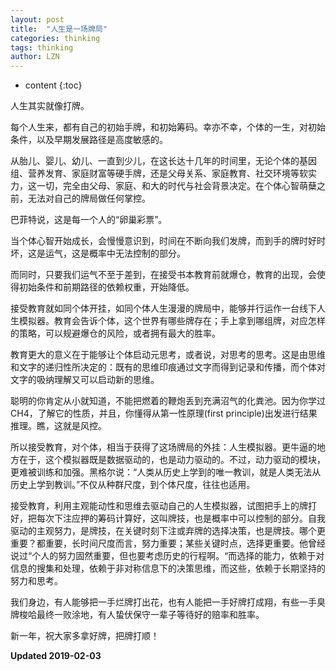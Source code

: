 ```yaml
---
layout: post
title:  "人生是一场牌局"
categories: thinking
tags: thinking 
author: LZN
---
```


* content
{:toc}

人生其实就像打牌。

每个人生来，都有自己的初始手牌，和初始筹码。幸亦不幸，个体的一生，对初始条件，以及早期发展路径是高度敏感的。

从胎儿、婴儿、幼儿、一直到少儿，在这长达十几年的时间里，无论个体的基因组、营养发育、家庭财富等硬手牌，还是父母关系、家庭教育、社交环境等软实力，这一切，完全由父母、家庭、和大的时代与社会背景决定。在个体心智萌蘖之前，无法对自己的牌局做任何掌控。

巴菲特说，这是每一个人的“卵巢彩票”。

当个体心智开始成长，会慢慢意识到，时间在不断向我们发牌，而到手的牌时好时坏，这是运气，这是概率中无法控制的部分。

而同时，只要我们运气不至于差到，在接受书本教育前就爆仓，教育的出现，会使得初始条件和前期路径的依赖权重，开始降低。

接受教育就如同个体开挂，如同个体人生漫漫的牌局中，能够并行运作一台线下人生模拟器。教育会告诉个体，这个世界有哪些牌存在；手上拿到哪组牌，对应怎样的策略，可以规避爆仓的风险，或者拥有最大的胜率。

教育更大的意义在于能够让个体启动元思考，或者说，对思考的思考。这是由思维和文字的递归性所决定的：既有的思维印痕通过文字而得到记录和传播，而个体对文字的吸纳理解又可以启动新的思维。

聪明的你肯定从小就知道，不能把燃着的鞭炮丢到充满沼气的化粪池。因为你学过CH4，了解它的性质，并且，你懂得从第一性原理(first principle)出发进行结果推理。瞧，这就是风控。

所以接受教育，对个体，相当于获得了这场牌局的外挂：人生模拟器。更牛逼的地方在于，这个模拟器既是数据驱动的，也是动力驱动的。不过，动力驱动的模块，更难被训练和加强。黑格尔说：“人类从历史上学到的唯一教训，就是人类无法从历史上学到教训。”不仅从种群尺度，到个体尺度，往往也适用。

接受教育，利用主观能动性和思维去驱动自己的人生模拟器，试图把手上的牌打好，把每次下注应押的筹码计算好，这叫牌技，也是概率中可以控制的部分。自我驱动的主观努力，是牌技，在关键时刻下注或弃牌的选择决策，也是牌技。哪个更重要？都重要，长时间尺度而言，努力重要；某些关键时点，选择更重要。他曾经说过“个人的努力固然重要，但也要考虑历史的行程啊。“而选择的能力，依赖于对信息的搜集和处理，依赖于非对称信息下的决策思维，而这些，依赖于长期坚持的努力和思考。

我们身边，有人能够把一手烂牌打出花，也有人能把一手好牌打成翔，有些一手臭牌梭哈最终一败涂地，有人蛰伏保守一辈子等待好的赔率和胜率。

新一年，祝大家多拿好牌，把牌打顺！

**Updated 2019-02-03**
